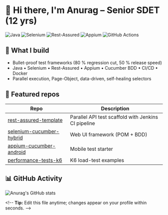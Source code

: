 # 👋 Hi there, I'm Anurag – Senior SDET (12 yrs)

![Java](https://img.shields.io/badge/Java-ED8B00?style=flat-square&logo=java&logoColor=white)
![Selenium](https://img.shields.io/badge/Selenium-43B02A?style=flat-square&logo=selenium&logoColor=white)
![Rest-Assured](https://img.shields.io/badge/Rest--Assured-512BD4?style=flat-square&logo=api&logoColor=white)
![Appium](https://img.shields.io/badge/Appium-662D91?style=flat-square&logo=appium&logoColor=white)
![GitHub Actions](https://img.shields.io/badge/GitHub%20Actions-2088FF?style=flat-square&logo=githubactions&logoColor=white)

## 🔧 What I build
- Bullet-proof test frameworks (80 % regression cut, 50 % release speed)
- Java • Selenium • Rest-Assured • Appium • Cucumber BDD • CI/CD • Docker
- Parallel execution, Page-Object, data-driven, self-healing selectors

## 🚀 Featured repos
| Repo | Description |
|------|-------------|
| [rest-assured-template](https://github.com/AnuragSDET/rest-assured-template) | Parallel API test scaffold with Jenkins CI pipeline |
| [selenium-cucumber-hybrid](https://github.com/AnuragSDET/selenium-cucumber-hybrid) | Web UI framework (POM + BDD) |
| [appium-cucumber-android](https://github.com/AnuragSDET/appium-cucumber-android) | Mobile test starter |
| [performance-tests-k6](https://github.com/AnuragSDET/performance-tests-k6) | K6 load-test examples |

## 📊 GitHub Activity
![Anurag's GitHub stats](https://github-readme-stats.vercel.app/api?username=AnuragSDET&theme=radical&hide=issues,contests)

&lt;!--
**Tip:** Edit this file anytime; changes appear on your profile within seconds.
--&gt;
